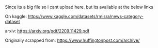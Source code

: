 Since its a big file so i cant upload here. but its available at the below links

On kaggle:
https://www.kaggle.com/datasets/rmisra/news-category-dataset

arxiv:
https://arxiv.org/pdf/2209.11429.pdf

Originally scrapped from:
https://www.huffingtonpost.com/archive/
